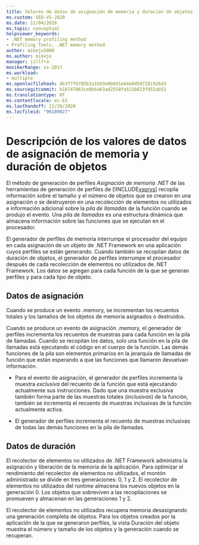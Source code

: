 ```yaml
---
title: Valores de datos de asignación de memoria y duración de objetos
ms.custom: SEO-VS-2020
ms.date: 11/04/2016
ms.topic: conceptual
helpviewer_keywords:
- .NET memory profiling method
- Profiling Tools, .NET memory method
author: mikejo5000
ms.author: mikejo
manager: jillfra
monikerRange: vs-2017
ms.workload:
- multiple
ms.openlocfilehash: 4b3f7f6785b1a1693e0b041e64a0d507281926d3
ms.sourcegitcommit: b1b747063ce0bba63ad2558fa521b823f952ab51
ms.translationtype: HT
ms.contentlocale: es-ES
ms.lasthandoff: 11/26/2020
ms.locfileid: "96189827"
---
```

# <a name="understand-memory-allocation-and-object-lifetime-data-values"></a>Descripción de los valores de datos de asignación de memoria y duración de objetos

El método de generación de perfiles *Asignación de memoria .NET* de las herramientas de generación de perfiles de [!INCLUDE[vsprvs](../code-quality/includes/vsprvs_md.md)] recopila información sobre el tamaño y el número de objetos que se crearon en una asignación o se destruyeron en una recolección de elementos no utilizados e información adicional sobre la *pila de llamadas* de la función cuando se produjo el evento. Una *pila de llamadas* es una estructura dinámica que almacena información sobre las funciones que se ejecutan en el procesador.

El generador de perfiles de memoria interrumpe el procesador del equipo en cada asignación de un objeto de .NET Framework en una aplicación cuyos perfiles se están generando. Cuando también se recopilan datos de duración de objetos, el generador de perfiles interrumpe el procesador después de cada recolección de elementos no utilizados de .NET Framework. Los datos se agregan para cada función de la que se generan perfiles y para cada tipo de objeto.

## <a name="allocation-data"></a>Datos de asignación

Cuando se produce un evento .memory, se incrementan los recuentos totales y los tamaños de los objetos de memoria asignados o destruidos.

Cuando se produce un evento de asignación .memory, el generador de perfiles incrementa los recuentos de muestras para cada función en la pila de llamadas. Cuando se recopilan los datos, solo una función en la pila de llamadas está ejecutando el código en el cuerpo de la función. Las demás funciones de la pila son elementos primarios en la jerarquía de llamadas de función que están esperando a que las funciones que llamaron devuelvan información.

- Para el evento de asignación, el generador de perfiles incrementa la muestra *exclusiva* del recuento de la función que está ejecutando actualmente sus instrucciones. Dado que una muestra exclusiva también forma parte de las muestras totales (*inclusivas*) de la función, también se incrementa el recuento de muestras inclusivas de la función actualmente activa.

- El generador de perfiles incrementa el recuento de muestras inclusivas de todas las demás funciones en la pila de llamadas.

## <a name="lifetime-data"></a>Datos de duración

El recolector de elementos no utilizados de .NET Framework administra la asignación y liberación de la memoria de la aplicación. Para optimizar el rendimiento del recolector de elementos no utilizados, el montón administrado se divide en tres generaciones: 0, 1 y 2. El recolector de elementos no utilizados del runtime almacena los nuevos objetos en la generación 0. Los objetos que sobreviven a las recopilaciones se promueven y almacenan en las generaciones 1 y 2.

El recolector de elementos no utilizados recupera memoria desasignando una generación completa de objetos. Para los objetos creados por la aplicación de la que se generaron perfiles, la vista Duración del objeto muestra el número y tamaño de los objetos y la generación cuando se recuperan.
